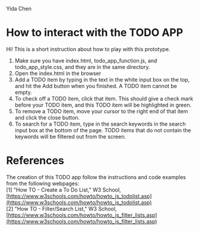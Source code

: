 Yida Chen
# How to interact with the TODO APP
Hi! This is a short instruction about how to play with this prototype.
1. Make sure you have index.html, todo_app_function.js, and todo_app_style.css, and they are in the same directory.
2. Open the index.html in the browser
3. Add a TODO item by typing in the text in the white input box on the top, and hit the Add button when you finished. A TODO item cannot be empty.
4. To check off a TODO item, click that item. This should give a check mark before your TODO item, and this TODO item will be highlighted in green.
5. To remove a TODO item, move your cursor to the right end of that item and click the close button.
6. To search for a TODO item, type in the search keywords in the search input box at the bottom of the page. TODO items that do not contain the keywords will be filtered out from the screen.

# References
The creation of this TODO app follow the instructions and code examples from the following webpages:  
[1] "How TO - Create a To Do List," W3 School, [https://www.w3schools.com/howto/howto_js_todolist.asp](https://www.w3schools.com/howto/howto_js_todolist.asp)  
[2] "How TO - Filter/Search List," W3 School, [https://www.w3schools.com/howto/howto_js_filter_lists.asp](https://www.w3schools.com/howto/howto_js_filter_lists.asp)